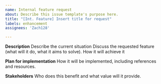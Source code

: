 ```yaml
---
name: Internal feature request
about: Describe this issue template's purpose here.
title: "[Int. Feature] Insert title for request"
labels: enhancement
assignees: 'Zach128'

---
```


**Description**
Describe the current situation
Discuss the requested feature (what will it do, what it aims to solve).
How it will achieve it

**Plan for implementation**
How it will be implemented, including references and resources.

**Stakeholders**
Who does this benefit and what value will it provide.
